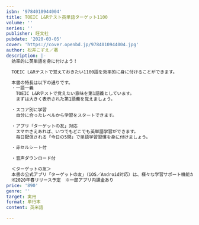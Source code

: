 ```yaml
---
isbn: '9784010944004'
title: TOEIC L&Rテスト英単語ターゲット1100
volume: ''
series: ''
publisher: 旺文社
pubdate: '2020-03-05'
cover: 'https://cover.openbd.jp/9784010944004.jpg'
author: 松井こずえ／著
description: |-
  効率的に英単語を身に付けよう！

  TOEIC L&Rテストで覚えておきたい1100語を効率的に身に付けることができます。

  本書の特長は以下の通りです。
  ・一語一義
  　TOEIC L&Rテストで覚えたい意味を第1語義としています。
  　まずは大きく表示された第1語義を覚えましょう。

  ・スコア別に学習
  　自分に合ったレベルから学習をスタートできます。

  ・アプリ「ターゲットの友」対応
  　スマホさえあれば、いつでもどこでも英単語学習ができます。
  　毎日配信される「今日の5問」で単語学習習慣を身に付けましょう。

  ・赤セルシート付

  ・音声ダウンロード付

  ＜ターゲットの友＞
  本書の公式アプリ「ターゲットの友」（iOS／Android対応）は、様々な学習サポート機能があり、書籍とアプリを連動させて学習効果を高めます。
  ※2020年春リリース予定　※一部アプリ内課金あり
price: '890'
genre: ''
target: 実用
format: 単行本
content: 英米語

---
```

